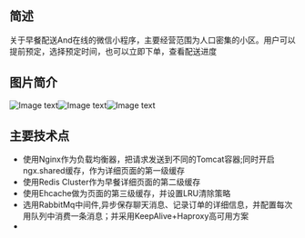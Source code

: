 ## 简述
关于早餐配送And在线的微信小程序，主要经营范围为人口密集的小区。用户可以提前预定，选择预定时间，也可以立即下单，查看配送进度
## 图片简介
![Image text](https://github.com/DuncanPlayer/quickearly/blob/master/imgposition/early.JPG)![Image text](https://github.com/DuncanPlayer/quickearly/blob/master/imgposition/detail.JPG)![Image text](https://github.com/DuncanPlayer/quickearly/blob/master/imgposition/qrCode.JPG)
## 主要技术点
- 使用Nginx作为负载均衡器，把请求发送到不同的Tomcat容器;同时开启ngx.shared缓存，作为详细页面的第一级缓存
- 使用Redis Cluster作为早餐详细页面的第二级缓存
- 使用Ehcache做为页面的第三级缓存，并设置LRU清除策略
- 选用RabbitMq中间件,异步保存聊天消息、记录订单的详细信息，并配置每次用队列中消费一条消息；并采用KeepAlive+Haproxy高可用方案
- 